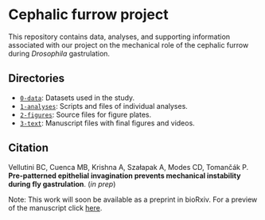 # Cephalic furrow project

This repository contains data, analyses, and supporting information associated with our project on the mechanical role of the cephalic furrow during *Drosophila* gastrulation.

## Directories

- [`0-data`](0-data): Datasets used in the study.
- [`1-analyses`](1-analyses): Scripts and files of individual analyses.
- [`2-figures`](2-figures): Source files for figure plates.
- [`3-text`](3-text): Manuscript files with final figures and videos.

## Citation

Vellutini BC, Cuenca MB, Krishna A, Szałapak A, Modes CD, Tomančák P. **Pre-patterned epithelial invagination prevents mechanical instability during fly gastrulation**. (*in prep*)

Note: This work will soon be available as a preprint in bioRxiv. For a preview of the manuscript click [here](https://htmlpreview.github.io/?https://github.com/bruvellu/cephalic-furrow/blob/main/3-text/furrow.html).
